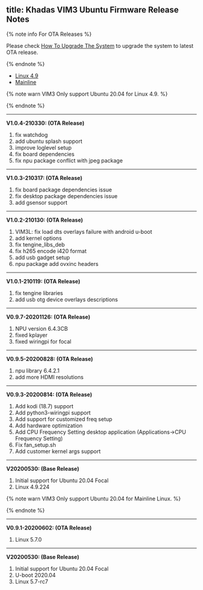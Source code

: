 title: Khadas VIM3 Ubuntu Firmware Release Notes
---

{% note info For OTA Releases %}

Please check [How To Upgrade The System](/vim3/HowToUpgradeTheSystem.html) to upgrade the system to latest OTA release.

{% endnote %}

<ul class="nav nav-tabs" id="myTab" role="tablist">
  <li class="nav-item" role="presentation">
    <a class="nav-link active" id="4.9-tab" data-toggle="tab" href="#4.9" role="tab" aria-controls="4.9" aria-selected="true">Linux 4.9</a>
  </li>
  <li class="nav-item" role="presentation">
    <a class="nav-link" id="mainline-tab" data-toggle="tab" href="#mainline" role="tab" aria-controls="mainline" aria-selected="false">Mainline</a>
  </li>
</ul>
<div class="tab-content" id="myTabContent">
<div class="tab-pane fade show active" id="4.9" role="tabpanel" aria-labelledby="4.9-tab">

{% note warn VIM3 Only support Ubuntu 20.04 for Linux 4.9. %}

{% endnote %}

--------------------------------------------------------------------------------------------------
**V1.0.4-210330: (OTA Release)**

1. fix watchdog
2. add ubuntu splash support
3. improve loglevel setup
4. fix board dependencies
5. fix npu package conflict with jpeg package

--------------------------------------------------------------------------------------------------
**V1.0.3-210317: (OTA Release)**

1. fix board package dependencies issue
2. fix desktop package dependencies issue
3. add gsensor support

--------------------------------------------------------------------------------------------------
**V1.0.2-210130: (OTA Release)**

1. VIM3L: fix load dts overlays failure with android u-boot
2. add kernel options
3. fix tengine_libs_deb
4. fix h265 encode i420 format
5. add usb gadget setup
6. npu package add ovxinc headers

--------------------------------------------------------------------------------------------------
**V1.0.1-210119: (OTA Release)**

1. fix tengine libraries
2. add usb otg device overlays descriptions


--------------------------------------------------------------------------------------------------
**V0.9.7-20201126: (OTA Release)**

1. NPU version 6.4.3CB
2. fixed kplayer
3. fixed wiringpi for focal


--------------------------------------------------------------------------------------------------
**V0.9.5-20200828: (OTA Release)**

1. npu library 6.4.2.1
2. add more HDMI resolutions

--------------------------------------------------------------------------------------------------
**V0.9.3-20200814: (OTA Release)**

1. Add kodi (18.7) support
2. Add python3-wiringpi support
3. Add support for customized freq setup
4. Add hardware optimization
5. Add CPU Frequency Setting desktop application (Applications->CPU Frequency Setting)
6. Fix fan_setup.sh
7. Add customer kernel args support

--------------------------------------------------------------------------------------------------
**V20200530: (Base Release)**

1. Initial support for Ubuntu 20.04 Focal
2. Linux 4.9.224

</div>
<div class="tab-pane fade show" id="mainline" role="tabpanel" aria-labelledby="mainline-tab">

{% note warn VIM3 Only support Ubuntu 20.04 for Mainline Linux. %}

{% endnote %}


--------------------------------------------------------------------------------------------------
**V0.9.1-20200602: (OTA Release)**

1. Linux 5.7.0

--------------------------------------------------------------------------------------------------
**V20200530: (Base Release)**

1. Initial support for Ubuntu 20.04 Focal
2. U-boot 2020.04
3. Linux 5.7-rc7

</div>
</div>
